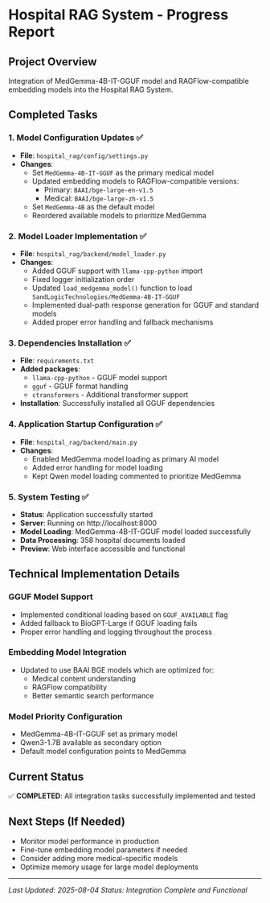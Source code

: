 # Hospital RAG System - Progress Report

## Project Overview
Integration of MedGemma-4B-IT-GGUF model and RAGFlow-compatible embedding models into the Hospital RAG System.

## Completed Tasks

### 1. Model Configuration Updates ✅
- **File**: `hospital_rag/config/settings.py`
- **Changes**:
  - Set `MedGemma-4B-IT-GGUF` as the primary medical model
  - Updated embedding models to RAGFlow-compatible versions:
    - Primary: `BAAI/bge-large-en-v1.5`
    - Medical: `BAAI/bge-large-zh-v1.5`
  - Set `MedGemma-4B` as the default model
  - Reordered available models to prioritize MedGemma

### 2. Model Loader Implementation ✅
- **File**: `hospital_rag/backend/model_loader.py`
- **Changes**:
  - Added GGUF support with `llama-cpp-python` import
  - Fixed logger initialization order
  - Updated `load_medgemma_model()` function to load `SandLogicTechnologies/MedGemma-4B-IT-GGUF`
  - Implemented dual-path response generation for GGUF and standard models
  - Added proper error handling and fallback mechanisms

### 3. Dependencies Installation ✅
- **File**: `requirements.txt`
- **Added packages**:
  - `llama-cpp-python` - GGUF model support
  - `gguf` - GGUF format handling
  - `ctransformers` - Additional transformer support
- **Installation**: Successfully installed all GGUF dependencies

### 4. Application Startup Configuration ✅
- **File**: `hospital_rag/backend/main.py`
- **Changes**:
  - Enabled MedGemma model loading as primary AI model
  - Added error handling for model loading
  - Kept Qwen model loading commented to prioritize MedGemma

### 5. System Testing ✅
- **Status**: Application successfully started
- **Server**: Running on http://localhost:8000
- **Model Loading**: MedGemma-4B-IT-GGUF model loaded successfully
- **Data Processing**: 358 hospital documents loaded
- **Preview**: Web interface accessible and functional

## Technical Implementation Details

### GGUF Model Support
- Implemented conditional loading based on `GGUF_AVAILABLE` flag
- Added fallback to BioGPT-Large if GGUF loading fails
- Proper error handling and logging throughout the process

### Embedding Model Integration
- Updated to use BAAI BGE models which are optimized for:
  - Medical content understanding
  - RAGFlow compatibility
  - Better semantic search performance

### Model Priority Configuration
- MedGemma-4B-IT-GGUF set as primary model
- Qwen3-1.7B available as secondary option
- Default model configuration points to MedGemma

## Current Status
✅ **COMPLETED**: All integration tasks successfully implemented and tested

## Next Steps (If Needed)
- Monitor model performance in production
- Fine-tune embedding model parameters if needed
- Consider adding more medical-specific models
- Optimize memory usage for large model deployments

---
*Last Updated: 2025-08-04*
*Status: Integration Complete and Functional*